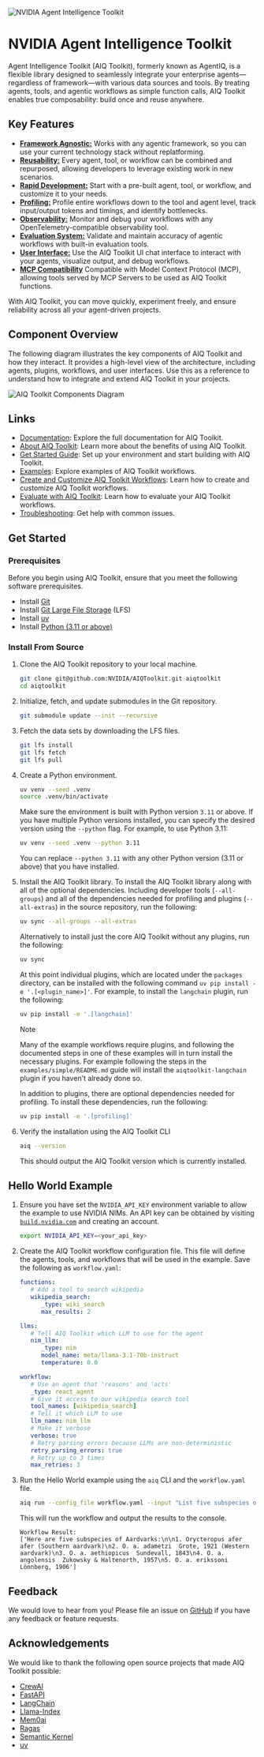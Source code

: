 <!--
SPDX-FileCopyrightText: Copyright (c) 2024-2025, NVIDIA CORPORATION & AFFILIATES. All rights reserved.
SPDX-License-Identifier: Apache-2.0

Licensed under the Apache License, Version 2.0 (the "License");
you may not use this file except in compliance with the License.
You may obtain a copy of the License at

http:/www.apache.org/licenses/LICENSE-2.0

Unless required by applicable law or agreed to in writing, software
distributed under the License is distributed on an "AS IS" BASIS,
WITHOUT WARRANTIES OR CONDITIONS OF ANY KIND, either express or implied.
See the License for the specific language governing permissions and
limitations under the License.
-->

![NVIDIA Agent Intelligence Toolkit](./docs/source/_static/aiqtoolkit_banner.png "AIQ Toolkit banner image")

# NVIDIA Agent Intelligence Toolkit

Agent Intelligence Toolkit (AIQ Toolkit), formerly known as <!-- vale off -->AgentIQ<!-- vale on -->, is a flexible library designed to seamlessly integrate your enterprise agents—regardless of framework—with various data sources and tools. By treating agents, tools, and agentic workflows as simple function calls, AIQ Toolkit enables true composability: build once and reuse anywhere.

## Key Features

- [**Framework Agnostic:**](https://docs.nvidia.com/aiqtoolkit/latest/concepts/plugins.html) Works with any agentic framework, so you can use your current technology stack without replatforming.
- [**Reusability:**](https://docs.nvidia.com/aiqtoolkit/latest/guides/sharing-workflows-and-tools.html) Every agent, tool, or workflow can be combined and repurposed, allowing developers to leverage existing work in new scenarios.
- [**Rapid Development:**](https://docs.nvidia.com/aiqtoolkit/latest/guides/create-customize-workflows.html) Start with a pre-built agent, tool, or workflow, and customize it to your needs.
- [**Profiling:**](https://docs.nvidia.com/aiqtoolkit/latest/guides/profiler.html) Profile entire workflows down to the tool and agent level, track input/output tokens and timings, and identify bottlenecks.
- [**Observability:**](https://docs.nvidia.com/aiqtoolkit/latest/guides/observe-workflow-with-phoenix.html) Monitor and debug your workflows with any OpenTelemetry-compatible observability tool.
- [**Evaluation System:**](https://docs.nvidia.com/aiqtoolkit/latest/guides/evaluate.html) Validate and maintain accuracy of agentic workflows with built-in evaluation tools.
- [**User Interface:**](https://docs.nvidia.com/aiqtoolkit/latest/guides/using-aiqtoolkit-ui-and-server.html) Use the AIQ Toolkit UI chat interface to interact with your agents, visualize output, and debug workflows.
- [**MCP Compatibility**](https://docs.nvidia.com/aiqtoolkit/latest/components/mcp.html) Compatible with Model Context Protocol (MCP), allowing tools served by MCP Servers to be used as AIQ Toolkit functions.

With AIQ Toolkit, you can move quickly, experiment freely, and ensure reliability across all your agent-driven projects.

## Component Overview

The following diagram illustrates the key components of AIQ Toolkit and how they interact. It provides a high-level view of the architecture, including agents, plugins, workflows, and user interfaces. Use this as a reference to understand how to integrate and extend AIQ Toolkit in your projects.

![AIQ Toolkit Components Diagram](docs/source/_static/aiqtoolkit_gitdiagram.png)

## Links

 * [Documentation](https://docs.nvidia.com/aiqtoolkit/latest/index.html): Explore the full documentation for AIQ Toolkit.
 * [About AIQ Toolkit](https://docs.nvidia.com/aiqtoolkit/latest/intro/why-aiqtoolkit.html): Learn more about the benefits of using AIQ Toolkit.
 * [Get Started Guide](https://docs.nvidia.com/aiqtoolkit/latest/intro/get-started.html): Set up your environment and start building with AIQ Toolkit.
 * [Examples](https://github.com/NVIDIA/AIQToolkit/tree/main/examples#readme): Explore examples of AIQ Toolkit workflows.
 * [Create and Customize AIQ Toolkit Workflows](https://docs.nvidia.com/aiqtoolkit/latest/guides/create-customize-workflows.html): Learn how to create and customize AIQ Toolkit workflows.
 * [Evaluate with AIQ Toolkit](https://docs.nvidia.com/aiqtoolkit/latest/guides/evaluate.html): Learn how to evaluate your AIQ Toolkit workflows.
 * [Troubleshooting](https://docs.nvidia.com/aiqtoolkit/latest/troubleshooting.html): Get help with common issues.


## Get Started

### Prerequisites

Before you begin using AIQ Toolkit, ensure that you meet the following software prerequisites.

- Install [Git](https://git-scm.com/)
- Install [Git Large File Storage](https://git-lfs.github.com/) (LFS)
- Install [uv](https://docs.astral.sh/uv/getting-started/installation/)
- Install [Python (3.11 or above)](https://www.python.org/downloads/)

### Install From Source

1. Clone the AIQ Toolkit repository to your local machine.
    ```bash
    git clone git@github.com:NVIDIA/AIQToolkit.git aiqtoolkit
    cd aiqtoolkit
    ```

2. Initialize, fetch, and update submodules in the Git repository.
    ```bash
    git submodule update --init --recursive
    ```

3. Fetch the data sets by downloading the LFS files.
    ```bash
    git lfs install
    git lfs fetch
    git lfs pull
    ```

4. Create a Python environment.
    ```bash
    uv venv --seed .venv
    source .venv/bin/activate
    ```
    Make sure the environment is built with Python version `3.11` or above. If you have multiple Python versions installed,
    you can specify the desired version using the `--python` flag. For example, to use Python 3.11:
    ```bash
    uv venv --seed .venv --python 3.11
    ```
    You can replace `--python 3.11` with any other Python version (3.11 or above) that you have installed.

5. Install the AIQ Toolkit library.
    To install the AIQ Toolkit library along with all of the optional dependencies. Including developer tools (`--all-groups`) and all of the dependencies needed for profiling and plugins (`--all-extras`) in the source repository, run the following:
    ```bash
    uv sync --all-groups --all-extras
    ```

    Alternatively to install just the core AIQ Toolkit without any plugins, run the following:
    ```bash
    uv sync
    ```

    At this point individual plugins, which are located under the `packages` directory, can be installed with the following command `uv pip install -e '.[<plugin_name>]'`.
    For example, to install the `langchain` plugin, run the following:
    ```bash
    uv pip install -e '.[langchain]'
    ```

    > [!NOTE]
    > Many of the example workflows require plugins, and following the documented steps in one of these examples will in turn install the necessary plugins. For example following the steps in the `examples/simple/README.md` guide will install the `aiqtoolkit-langchain` plugin if you haven't already done so.


    In addition to plugins, there are optional dependencies needed for profiling. To install these dependencies, run the following:
    ```bash
    uv pip install -e '.[profiling]'
    ```

6. Verify the installation using the AIQ Toolkit CLI

   ```bash
   aiq --version
   ```

   This should output the AIQ Toolkit version which is currently installed.

## Hello World Example

1. Ensure you have set the `NVIDIA_API_KEY` environment variable to allow the example to use NVIDIA NIMs. An API key can be obtained by visiting [`build.nvidia.com`](https://build.nvidia.com/) and creating an account.

   ```bash
   export NVIDIA_API_KEY=<your_api_key>
   ```

2. Create the AIQ Toolkit workflow configuration file. This file will define the agents, tools, and workflows that will be used in the example. Save the following as `workflow.yaml`:

   ```yaml
   functions:
      # Add a tool to search wikipedia
      wikipedia_search:
         _type: wiki_search
         max_results: 2

   llms:
      # Tell AIQ Toolkit which LLM to use for the agent
      nim_llm:
         _type: nim
         model_name: meta/llama-3.1-70b-instruct
         temperature: 0.0

   workflow:
      # Use an agent that 'reasons' and 'acts'
      _type: react_agent
      # Give it access to our wikipedia search tool
      tool_names: [wikipedia_search]
      # Tell it which LLM to use
      llm_name: nim_llm
      # Make it verbose
      verbose: true
      # Retry parsing errors because LLMs are non-deterministic
      retry_parsing_errors: true
      # Retry up to 3 times
      max_retries: 3
   ```

3. Run the Hello World example using the `aiq` CLI and the `workflow.yaml` file.

   ```bash
   aiq run --config_file workflow.yaml --input "List five subspecies of Aardvarks"
   ```

   This will run the workflow and output the results to the console.

   ```console
   Workflow Result:
   ['Here are five subspecies of Aardvarks:\n\n1. Orycteropus afer afer (Southern aardvark)\n2. O. a. adametzi  Grote, 1921 (Western aardvark)\n3. O. a. aethiopicus  Sundevall, 1843\n4. O. a. angolensis  Zukowsky & Haltenorth, 1957\n5. O. a. erikssoni  Lönnberg, 1906']
   ```

## Feedback

We would love to hear from you! Please file an issue on [GitHub](https://github.com/NVIDIA/AIQToolkit/issues) if you have any feedback or feature requests.

## Acknowledgements

We would like to thank the following open source projects that made AIQ Toolkit possible:

- [CrewAI](https://github.com/crewAIInc/crewAI)
- [FastAPI](https://github.com/tiangolo/fastapi)
- [LangChain](https://github.com/langchain-ai/langchain)
- [Llama-Index](https://github.com/run-llama/llama_index)
- [Mem0ai](https://github.com/mem0ai/mem0)
- [Ragas](https://github.com/explodinggradients/ragas)
- [Semantic Kernel](https://github.com/microsoft/semantic-kernel)
- [uv](https://github.com/astral-sh/uv)
